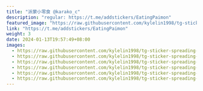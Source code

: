 ```yaml
---
title: "派蒙小零食 @karako_c"
description: "regular: https://t.me/addstickers/EatingPaimon"
featured_image: "https://raw.githubusercontent.com/kylelin1998/tg-sticker-spreading-worldwide-images/main/img/e92b38ce-a9b0-4ee7-9a83-5eee90c16ff5.jpg"
link: "https://t.me/addstickers/EatingPaimon"
weight: 3
date: 2024-01-13T19:57:49+08:00
images:
  - https://raw.githubusercontent.com/kylelin1998/tg-sticker-spreading-worldwide-images/main/img/e92b38ce-a9b0-4ee7-9a83-5eee90c16ff5.jpg
  - https://raw.githubusercontent.com/kylelin1998/tg-sticker-spreading-worldwide-images/main/img/6b9e3934-c495-49a0-9c30-e78d345c25e7.jpg
  - https://raw.githubusercontent.com/kylelin1998/tg-sticker-spreading-worldwide-images/main/img/7631ffc4-2d51-461b-845a-4af3c8125273.jpg
  - https://raw.githubusercontent.com/kylelin1998/tg-sticker-spreading-worldwide-images/main/img/b41354d2-2af4-4e42-87f8-e46c6f75e147.jpg
  - https://raw.githubusercontent.com/kylelin1998/tg-sticker-spreading-worldwide-images/main/img/40cf09fa-1616-4da4-9f66-32a9bb9bb0d4.jpg
  - https://raw.githubusercontent.com/kylelin1998/tg-sticker-spreading-worldwide-images/main/img/a41dc19d-5441-44b3-a23c-57adf4a7974b.jpg
---
```

